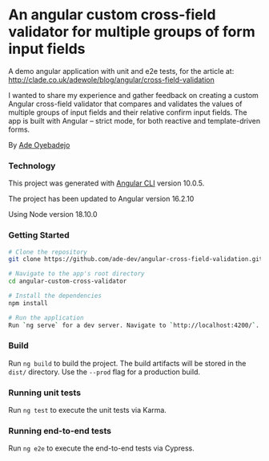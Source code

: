 # An angular custom cross-field validator for multiple groups of form input fields

A demo angular application with unit and e2e tests, for the article at: http://clade.co.uk/adewole/blog/angular/cross-field-validation

I wanted to share my experience and gather feedback on creating a custom Angular cross-field validator that compares and validates the values of multiple groups of input fields and their relative confirm input fields. The app is built with Angular – strict mode, for both reactive and template-driven forms.

By [Ade Oyebadejo](http://www.clade.co.uk/adewole)

### Technology

This project was generated with [Angular CLI](https://github.com/angular/angular-cli) version 10.0.5.

The project has been updated to Angular version 16.2.10

Using Node version 18.10.0

### Getting Started


```bash
# Clone the repository
git clone https://github.com/ade-dev/angular-cross-field-validation.git

# Navigate to the app's root directory
cd angular-custom-cross-validator

# Install the dependencies
npm install

# Run the application
Run `ng serve` for a dev server. Navigate to `http://localhost:4200/`. The app will automatically reload if you change any of the source files

```

### Build

Run `ng build` to build the project. The build artifacts will be stored in the `dist/` directory. Use the `--prod` flag for a production build.

### Running unit tests

Run `ng test` to execute the unit tests via Karma.

### Running end-to-end tests

Run `ng e2e` to execute the end-to-end tests via Cypress.

